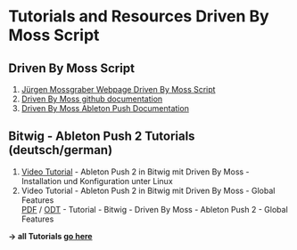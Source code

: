 # Tutorials and Resources Driven By Moss Script

## Driven By Moss Script
1. [Jürgen Mossgraber Webpage Driven By Moss Script](http://www.mossgrabers.de/Software/Bitwig/Bitwig.html)
2. [Driven By Moss github documentation](https://github.com/git-moss/DrivenByMoss-Documentation/)
3. [Driven By Moss Ableton Push Documentation](https://github.com/git-moss/DrivenByMoss-Documentation/blob/master/Ableton/Ableton-Push.md)

## Bitwig - Ableton Push 2 Tutorials (deutsch/german)
1. [Video Tutorial](https://mytube.madzel.de/videos/watch/2ef685b9-b488-4204-a43a-436cd618482e) - Ableton Push 2 in Bitwig mit Driven By Moss - Installation und Konfiguration unter Linux 
2. Video Tutorial - Ableton Push 2 in Bitwig mit Driven By Moss - Global Features \
     [PDF](https://github.com/hoergen/Tutorials/blob/master/Bitwig/Ableton%20Push%202/Tutorial%20-%20Bitwig%20-%20Driven%20By%20Moss%20-%20Ableton%20Push%202%20-%20Global%20Features.pdf) / [ODT](https://github.com/hoergen/Tutorials/blob/master/Bitwig/Ableton%20Push%202/Tutorial%20-%20Bitwig%20-%20Driven%20By%20Moss%20-%20Ableton%20Push%202%20-%20Global%20Features.odt) - Tutorial - Bitwig - Driven By Moss - Ableton Push 2 - Global Features 


**-> all Tutorials [go here](https://github.com/hoergen/Tutorials/tree/master/Bitwig)**


